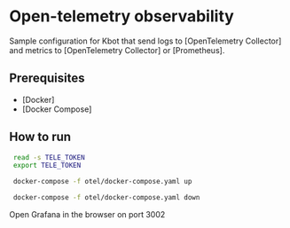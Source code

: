 # Open-telemetry observability

Sample configuration for Kbot that send logs to [OpenTelemetry Collector] and metrics to [OpenTelemetry Collector] or [Prometheus].

## Prerequisites

- [Docker]
- [Docker Compose]

## How to run

```bash
 read -s TELE_TOKEN
 export TELE_TOKEN

 docker-compose -f otel/docker-compose.yaml up

 docker-compose -f otel/docker-compose.yaml down
```
Open Grafana in the browser on port 3002
